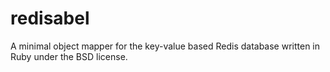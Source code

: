 redisabel
=========

A minimal object mapper for the key-value based Redis database written in
Ruby under the BSD license.


